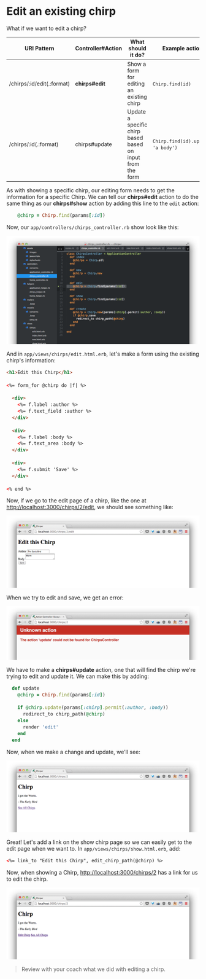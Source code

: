 # Edit an existing chirp

What if we want to edit a chirp?

| URI Pattern | Controller#Action | What should it do? | Example action code |
| -- | -- | -- | -- |
| /chirps/:id/edit(.:format) | **chirps#edit** | Show a form for editing an existing chirp | `Chirp.find(id)` |
| /chirps/:id(.:format) | chirps#update | Update a specific chirp based based on input from the form  | `Chirp.find(id).update(body: 'a body')` |

As with showing a specific chirp, our editing form needs to get the information for a specific Chirp.  We can tell our **chirps#edit** action to do the same thing as our **chirps#show** action by adding this line to the `edit` action:

```rb
    @chirp = Chirp.find(params[:id])
```

Now, our `app/controllers/chirps_controller.rb` show look like this:

![](../images/sublime_controller_edit.png)

And in `app/views/chirps/edit.html.erb`, let's make a form using the existing chirp's information:

```html
<h1>Edit this Chirp</h1>

<%= form_for @chirp do |f| %>

  <div>
    <%= f.label :author %>
    <%= f.text_field :author %>
  </div>

  <div>
    <%= f.label :body %>
    <%= f.text_area :body %>
  </div>

  <div>
    <%= f.submit 'Save' %>
  </div>

<% end %>
```

Now, if we go to the edit page of a chirp, like the one at [http://localhost:3000/chirps/2/edit](http://localhost:3000/chirps/2/edit), we should see something like:

![](../images/chrome_edit.png)

When we try to edit and save, we get an error:

![](../images/chrome_update_error.png)


We have to make a **chirps#update** action, one that will find the chirp we're trying to edit and update it. We can make this by adding:

```rb
  def update
    @chirp = Chirp.find(params[:id])

    if @chirp.update(params[:chirp].permit(:author, :body))
      redirect_to chirp_path(@chirp)
    else
      render 'edit'
    end
  end
```

Now, when we make a change and update, we'll see:

![](../images/chrome_chirp_updated.png)

Great!  Let's add a link on the show chirp page so we can easily get to the edit page when we want to.  In `app/views/chirps/show.html.erb`, add:

```html
<%= link_to "Edit this Chirp", edit_chirp_path(@chirp) %>
```

Now, when showing a Chirp, [http://localhost:3000/chirps/2](http://localhost:3000/chirps/2) has a link for us to edit the chirp.

![](../images/chrome_edit_chirp_link.png)

> Review with your coach what we did with editing a chirp.
